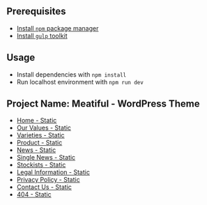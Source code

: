 ## Prerequisites
* [Install `npm` package manager](https://www.npmjs.com/package/npm-install)
* [Install `gulp` toolkit](https://www.npmjs.com/package/gulp-install)

## Usage
* Install dependencies with `npm install`
* Run localhost environment with `npm run dev`

## Project Name: Meatiful - WordPress Theme
* [Home - Static](https://petschoice-owen.github.io/meatiful-static/index.html)
* [Our Values - Static](https://petschoice-owen.github.io/meatiful-static/our-values.html)
* [Varieties - Static](https://petschoice-owen.github.io/meatiful-static/varieties.html)
* [Product - Static](https://petschoice-owen.github.io/meatiful-static/product.html)
* [News - Static](https://petschoice-owen.github.io/meatiful-static/news.html)
* [Single News - Static](https://petschoice-owen.github.io/meatiful-static/single-news.html)
* [Stockists - Static](https://petschoice-owen.github.io/meatiful-static/stockists.html)
* [Legal Information - Static](https://petschoice-owen.github.io/meatiful-static/legal-information.html)
* [Privacy Policy - Static](https://petschoice-owen.github.io/meatiful-static/privacy-policy.html)
* [Contact Us - Static](https://petschoice-owen.github.io/meatiful-static/contact.html)
* [404 - Static](https://petschoice-owen.github.io/meatiful-static/404.html)